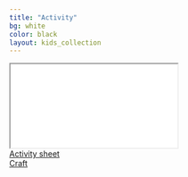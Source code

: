 ```yaml
---
title: "Activity"
bg: white
color: black
layout: kids_collection
---
```


<div class="icontain"><iframe title="The title of the video" src="//www.youtube-nocookie.com/embed/owgoCjVaxTs" allowfullscreen></iframe></div>

<div class="row btnlinks">
    <div class="col s12 m3 btnlink">
      <a class="waves-effect waves-light btn-large light-blue lighten-2" href='hshshshshsh'>Activity sheet</a>
    </div>
    <div class="col s12 m9 btnlink">
      <a class="waves-effect waves-light btn-large light-blue lighten-2" href="hjhjhjhjhjh">Craft</a>  
</div>
